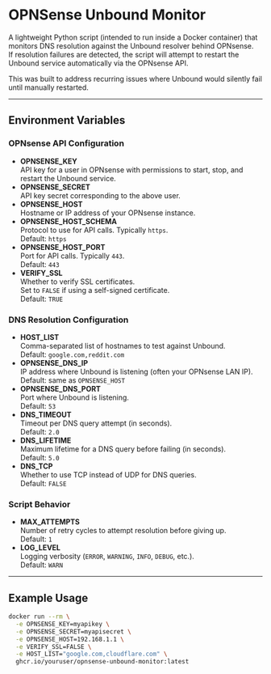 # OPNSense Unbound Monitor

A lightweight Python script (intended to run inside a Docker container) that monitors DNS resolution against the Unbound resolver behind OPNsense.  
If resolution failures are detected, the script will attempt to restart the Unbound service automatically via the OPNsense API.

This was built to address recurring issues where Unbound would silently fail until manually restarted.

---

## Environment Variables

### OPNsense API Configuration
- **OPNSENSE_KEY**  
  API key for a user in OPNsense with permissions to start, stop, and restart the Unbound service.
- **OPNSENSE_SECRET**  
  API key secret corresponding to the above user.
- **OPNSENSE_HOST**  
  Hostname or IP address of your OPNsense instance.
- **OPNSENSE_HOST_SCHEMA**  
  Protocol to use for API calls. Typically `https`.  
  Default: `https`
- **OPNSENSE_HOST_PORT**  
  Port for API calls. Typically `443`.  
  Default: `443`
- **VERIFY_SSL**  
  Whether to verify SSL certificates.  
  Set to `FALSE` if using a self-signed certificate.  
  Default: `TRUE`

### DNS Resolution Configuration
- **HOST_LIST**  
  Comma-separated list of hostnames to test against Unbound.  
  Default: `google.com,reddit.com`
- **OPNSENSE_DNS_IP**  
  IP address where Unbound is listening (often your OPNsense LAN IP).  
  Default: same as `OPNSENSE_HOST`
- **OPNSENSE_DNS_PORT**  
  Port where Unbound is listening.  
  Default: `53`
- **DNS_TIMEOUT**  
  Timeout per DNS query attempt (in seconds).  
  Default: `2.0`
- **DNS_LIFETIME**  
  Maximum lifetime for a DNS query before failing (in seconds).  
  Default: `5.0`
- **DNS_TCP**  
  Whether to use TCP instead of UDP for DNS queries.  
  Default: `FALSE`

### Script Behavior
- **MAX_ATTEMPTS**  
  Number of retry cycles to attempt resolution before giving up.  
  Default: `1`
- **LOG_LEVEL**  
  Logging verbosity (`ERROR`, `WARNING`, `INFO`, `DEBUG`, etc.).  
  Default: `WARN`

---

## Example Usage

```bash
docker run --rm \
  -e OPNSENSE_KEY=myapikey \
  -e OPNSENSE_SECRET=myapisecret \
  -e OPNSENSE_HOST=192.168.1.1 \
  -e VERIFY_SSL=FALSE \
  -e HOST_LIST="google.com,cloudflare.com" \
  ghcr.io/youruser/opnsense-unbound-monitor:latest

